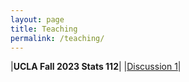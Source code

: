 ```yaml
---
layout: page
title: Teaching
permalink: /teaching/
---
```


|**UCLA Fall 2023 Stats 112**|
|[Discussion 1](./f23_stats112/disc1.html)|
